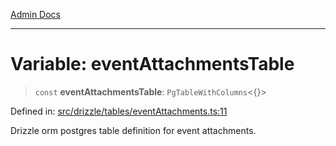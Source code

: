 [Admin Docs](/)

***

# Variable: eventAttachmentsTable

> `const` **eventAttachmentsTable**: `PgTableWithColumns`\<\{\}\>

Defined in: [src/drizzle/tables/eventAttachments.ts:11](https://github.com/NishantSinghhhhh/talawa-api/blob/eec373445d0a4b36c011832ad5010e69e112315d/src/drizzle/tables/eventAttachments.ts#L11)

Drizzle orm postgres table definition for event attachments.
